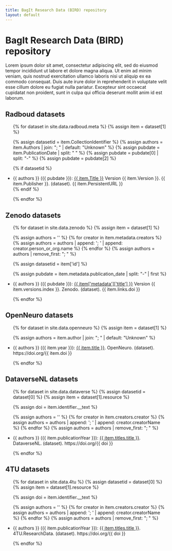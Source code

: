 ```yaml
---
title: BagIt Research Data (BIRD) repository
layout: default
---
```


# BagIt Research Data (BIRD) repository

Lorem ipsum dolor sit amet, consectetur adipiscing elit, sed do eiusmod tempor incididunt ut labore et dolore magna aliqua. Ut enim ad minim veniam, quis nostrud exercitation ullamco laboris nisi ut aliquip ex ea commodo consequat. Duis aute irure dolor in reprehenderit in voluptate velit esse cillum dolore eu fugiat nulla pariatur. Excepteur sint occaecat cupidatat non proident, sunt in culpa qui officia deserunt mollit anim id est laborum.

## Radboud datasets

<ul>
{% for dataset in site.data.radboud.meta %}
{% assign item = dataset[1] %}

{% assign datasetid = item.CollectionIdentifier %}
{% assign authors = item.Authors | join: "; " | default: "Unknown"  %}
{% assign pubdate = item.PublicationDate | split: " " %}
{% assign pubdate = pubdate[0] | split: "-" %}
{% assign pubdate = pubdate[2] %}

{% if datasetid %}
<li>
{{ authors }} ({{ pubdate }}): <a href="/radboud/{{ datasetid }}">{{ item.Title }}</a> Version {{ item.Version }}. {{ item.Publisher }}. (dataset). {{ item.PersistentURL }}
</li>
{% endif %}

{% endfor %}
</ul>

## Zenodo datasets

<ul>
{% for dataset in site.data.zenodo %}
{% assign item = dataset[1] %}

{% assign authors = '' %}
{% for creator in item.metadata.creators %}
{% assign authors = authors | append: '; ' | append: creator.person_or_org.name %}
{% endfor %}
{% assign authors = authors | remove_first: "; " %}

{% assign datasetid = item['id'] %}

{% assign pubdate = item.metadata.publication_date | split: "-" | first %}

<li>
{{ authors }} ({{ pubdate }}): <a href="/zenodo/{{ datasetid }}">{{ item['metadata']['title'] }}</a> Version {{ item.versions.index }}. Zenodo. (dataset). {{ item.links.doi }}
</li>

{% endfor %}
</ul>

## OpenNeuro datasets

<ul>
{% for dataset in site.data.openneuro %}
{% assign item = dataset[1] %}

{% assign authors = item.author | join: "; " | default: "Unknown"  %}

<li>
{{ authors }} ({{ item.year }}): <a href="/openneuro/{{ item.id }}">{{ item.title }}</a>. OpenNeuro. (dataset). https://doi.org/{{ item.doi }}
</li>

{% endfor %}
</ul>

## DataverseNL datasets

<ul>
{% for dataset in site.data.dataverse %}
{% assign datasetid = dataset[0] %}
{% assign item = dataset[1].resource %}

{% assign doi = item.identifier.__text %}

{% assign authors = '' %}
{% for creator in item.creators.creator %}
{% assign authors = authors | append: '; ' | append: creator.creatorName %}
{% endfor %}
{% assign authors = authors | remove_first: "; " %}

<li>
{{ authors }} ({{ item.publicationYear }}): <a href="/dataverse/{{ datasetid }}">{{ item.titles.title }}</a>. DataverseNL. (dataset). https://doi.org/{{ doi }}
</li>

{% endfor %}
</ul>

## 4TU datasets

<ul>
{% for dataset in site.data.4tu %}
{% assign datasetid = dataset[0] %}
{% assign item = dataset[1].resource %}

{% assign doi = item.identifier.__text %}

{% assign authors = '' %}
{% for creator in item.creators.creator %}
{% assign authors = authors | append: '; ' | append: creator.creatorName %}
{% endfor %}
{% assign authors = authors | remove_first: "; " %}

<li>
{{ authors }} ({{ item.publicationYear }}): <a href="/4tu/{{ datasetid }}">{{ item.titles.title }}</a>. 4TU.ResearchData. (dataset). https://doi.org/{{ doi }}
</li>

{% endfor %}
</ul>

